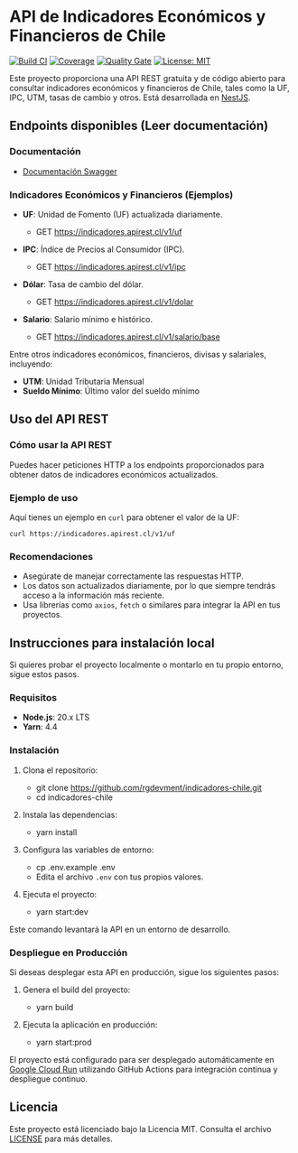 # API de Indicadores Económicos y Financieros de Chile

[![Build CI](https://github.com/rgdevment/indicadores-chile/actions/workflows/main.yml/badge.svg)](https://github.com/rgdevment/indicadores-chile/actions/workflows/main.yml)
[![Coverage](https://sonarcloud.io/api/project_badges/measure?project=rgdevment_indicadores-chile&metric=coverage)](https://sonarcloud.io/dashboard?id=rgdevment_indicadores-chile)
[![Quality Gate](https://sonarcloud.io/api/project_badges/measure?project=rgdevment_indicadores-chile&metric=alert_status)](https://sonarcloud.io/dashboard?id=rgdevment_indicadores-chile)
[![License: MIT](https://img.shields.io/badge/License-MIT-yellow.svg)](https://opensource.org/licenses/MIT)

Este proyecto proporciona una API REST gratuita y de código abierto para consultar indicadores económicos y financieros de Chile, tales como la UF, IPC, UTM, tasas de cambio y otros. Está desarrollada en [NestJS](https://nestjs.com/).

## Endpoints disponibles (Leer documentación)

### Documentación

- [Documentación Swagger](https://indicadores.apirest.cl/v1/docs)

### Indicadores Económicos y Financieros (Ejemplos)

- **UF**: Unidad de Fomento (UF) actualizada diariamente.

  - GET https://indicadores.apirest.cl/v1/uf

- **IPC**: Índice de Precios al Consumidor (IPC).

  - GET https://indicadores.apirest.cl/v1/ipc

- **Dólar**: Tasa de cambio del dólar.

  - GET https://indicadores.apirest.cl/v1/dolar

- **Salario**: Salario mínimo e histórico.
  - GET https://indicadores.apirest.cl/v1/salario/base

Entre otros indicadores económicos, financieros, divisas y salariales, incluyendo:

- **UTM**: Unidad Tributaria Mensual
- **Sueldo Mínimo**: Último valor del sueldo mínimo

## Uso del API REST

### Cómo usar la API REST

Puedes hacer peticiones HTTP a los endpoints proporcionados para obtener datos de indicadores económicos actualizados.

### Ejemplo de uso

Aquí tienes un ejemplo en `curl` para obtener el valor de la UF:

    curl https://indicadores.apirest.cl/v1/uf

### Recomendaciones

- Asegúrate de manejar correctamente las respuestas HTTP.
- Los datos son actualizados diariamente, por lo que siempre tendrás acceso a la información más reciente.
- Usa librerías como `axios`, `fetch` o similares para integrar la API en tus proyectos.

## Instrucciones para instalación local

Si quieres probar el proyecto localmente o montarlo en tu propio entorno, sigue estos pasos.

### Requisitos

- **Node.js**: 20.x LTS
- **Yarn**: 4.4

### Instalación

1. Clona el repositorio:

   - git clone https://github.com/rgdevment/indicadores-chile.git
   - cd indicadores-chile

2. Instala las dependencias:

   - yarn install

3. Configura las variables de entorno:

   - cp .env.example .env
   - Edita el archivo `.env` con tus propios valores.

4. Ejecuta el proyecto:
   - yarn start:dev

Este comando levantará la API en un entorno de desarrollo.

### Despliegue en Producción

Si deseas desplegar esta API en producción, sigue los siguientes pasos:

1. Genera el build del proyecto:

   - yarn build

2. Ejecuta la aplicación en producción:
   - yarn start:prod

El proyecto está configurado para ser desplegado automáticamente en [Google Cloud Run](https://cloud.google.com/run) utilizando GitHub Actions para integración continua y despliegue continuo.

## Licencia

Este proyecto está licenciado bajo la Licencia MIT. Consulta el archivo [LICENSE](LICENSE) para más detalles.
